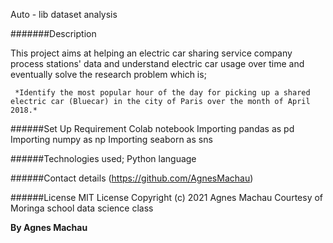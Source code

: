 Auto - lib dataset analysis

#######Description

This project aims at helping an electric car sharing service company process stations' data and understand electric car usage over time and eventually solve the research problem which is;

     *Identify the most popular hour of the day for picking up a shared electric car (Bluecar) in the city of Paris over the month of April 2018.*
     
######Set Up Requirement
 Colab notebook
 Importing pandas as pd
 Importing numpy as np
 Importing seaborn as sns
 
######Technologies used;
 Python language
 
 ######Contact details
 (https://github.com/AgnesMachau)
 
######License
MIT License Copyright (c) 2021 Agnes Machau
Courtesy of Moringa school data science class
 
 **By Agnes Machau**
 
 
 
 
